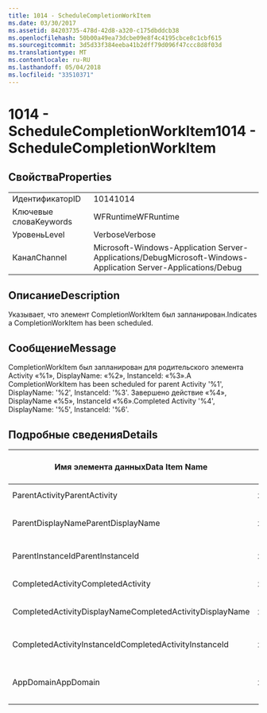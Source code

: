 ```yaml
---
title: 1014 - ScheduleCompletionWorkItem
ms.date: 03/30/2017
ms.assetid: 84203735-478d-42d8-a320-c175dbddcb38
ms.openlocfilehash: 50b00a49ea73dcbe09e8f4c4195cbce8c1cbf615
ms.sourcegitcommit: 3d5d33f384eeba41b2dff79d096f47ccc8d8f03d
ms.translationtype: MT
ms.contentlocale: ru-RU
ms.lasthandoff: 05/04/2018
ms.locfileid: "33510371"
---
```

# <a name="1014---schedulecompletionworkitem"></a><span data-ttu-id="fe797-102">1014 - ScheduleCompletionWorkItem</span><span class="sxs-lookup"><span data-stu-id="fe797-102">1014 - ScheduleCompletionWorkItem</span></span>
## <a name="properties"></a><span data-ttu-id="fe797-103">Свойства</span><span class="sxs-lookup"><span data-stu-id="fe797-103">Properties</span></span>  
  
|||  
|-|-|  
|<span data-ttu-id="fe797-104">Идентификатор</span><span class="sxs-lookup"><span data-stu-id="fe797-104">ID</span></span>|<span data-ttu-id="fe797-105">1014</span><span class="sxs-lookup"><span data-stu-id="fe797-105">1014</span></span>|  
|<span data-ttu-id="fe797-106">Ключевые слова</span><span class="sxs-lookup"><span data-stu-id="fe797-106">Keywords</span></span>|<span data-ttu-id="fe797-107">WFRuntime</span><span class="sxs-lookup"><span data-stu-id="fe797-107">WFRuntime</span></span>|  
|<span data-ttu-id="fe797-108">Уровень</span><span class="sxs-lookup"><span data-stu-id="fe797-108">Level</span></span>|<span data-ttu-id="fe797-109">Verbose</span><span class="sxs-lookup"><span data-stu-id="fe797-109">Verbose</span></span>|  
|<span data-ttu-id="fe797-110">Канал</span><span class="sxs-lookup"><span data-stu-id="fe797-110">Channel</span></span>|<span data-ttu-id="fe797-111">Microsoft-Windows-Application Server-Applications/Debug</span><span class="sxs-lookup"><span data-stu-id="fe797-111">Microsoft-Windows-Application Server-Applications/Debug</span></span>|  
  
## <a name="description"></a><span data-ttu-id="fe797-112">Описание</span><span class="sxs-lookup"><span data-stu-id="fe797-112">Description</span></span>  
 <span data-ttu-id="fe797-113">Указывает, что элемент CompletionWorkItem был запланирован.</span><span class="sxs-lookup"><span data-stu-id="fe797-113">Indicates a CompletionWorkItem has been scheduled.</span></span>  
  
## <a name="message"></a><span data-ttu-id="fe797-114">Сообщение</span><span class="sxs-lookup"><span data-stu-id="fe797-114">Message</span></span>  
 <span data-ttu-id="fe797-115">CompletionWorkItem был запланирован для родительского элемента Activity «%1», DisplayName: «%2», InstanceId: «%3».</span><span class="sxs-lookup"><span data-stu-id="fe797-115">A CompletionWorkItem has been scheduled for parent Activity '%1', DisplayName: '%2', InstanceId: '%3'.</span></span>  <span data-ttu-id="fe797-116">Завершено действие «%4», DisplayName «%5», InstanceId «%6».</span><span class="sxs-lookup"><span data-stu-id="fe797-116">Completed Activity '%4', DisplayName: '%5', InstanceId: '%6'.</span></span>  
  
## <a name="details"></a><span data-ttu-id="fe797-117">Подробные сведения</span><span class="sxs-lookup"><span data-stu-id="fe797-117">Details</span></span>  
  
|<span data-ttu-id="fe797-118">Имя элемента данных</span><span class="sxs-lookup"><span data-stu-id="fe797-118">Data Item Name</span></span>|<span data-ttu-id="fe797-119">Тип элемента данных</span><span class="sxs-lookup"><span data-stu-id="fe797-119">Data Item Type</span></span>|<span data-ttu-id="fe797-120">Описание</span><span class="sxs-lookup"><span data-stu-id="fe797-120">Description</span></span>|  
|--------------------|--------------------|-----------------|  
|<span data-ttu-id="fe797-121">ParentActivity</span><span class="sxs-lookup"><span data-stu-id="fe797-121">ParentActivity</span></span>|<span data-ttu-id="fe797-122">xs:string</span><span class="sxs-lookup"><span data-stu-id="fe797-122">xs:string</span></span>|<span data-ttu-id="fe797-123">Имя типа родительского действия.</span><span class="sxs-lookup"><span data-stu-id="fe797-123">The type name of the parent activity.</span></span>|  
|<span data-ttu-id="fe797-124">ParentDisplayName</span><span class="sxs-lookup"><span data-stu-id="fe797-124">ParentDisplayName</span></span>|<span data-ttu-id="fe797-125">xs:string</span><span class="sxs-lookup"><span data-stu-id="fe797-125">xs:string</span></span>|<span data-ttu-id="fe797-126">Отображаемое имя родительского действия.</span><span class="sxs-lookup"><span data-stu-id="fe797-126">The display name of the parent activity.</span></span>|  
|<span data-ttu-id="fe797-127">ParentInstanceId</span><span class="sxs-lookup"><span data-stu-id="fe797-127">ParentInstanceId</span></span>|<span data-ttu-id="fe797-128">xs:string</span><span class="sxs-lookup"><span data-stu-id="fe797-128">xs:string</span></span>|<span data-ttu-id="fe797-129">Идентификатор экземпляра родительского действия.</span><span class="sxs-lookup"><span data-stu-id="fe797-129">The instance id of the parent activity.</span></span>|  
|<span data-ttu-id="fe797-130">CompletedActivity</span><span class="sxs-lookup"><span data-stu-id="fe797-130">CompletedActivity</span></span>|<span data-ttu-id="fe797-131">xs:string</span><span class="sxs-lookup"><span data-stu-id="fe797-131">xs:string</span></span>|<span data-ttu-id="fe797-132">Имя типа завершенного действия.</span><span class="sxs-lookup"><span data-stu-id="fe797-132">The type name of the completed activity.</span></span>|  
|<span data-ttu-id="fe797-133">CompletedActivityDisplayName</span><span class="sxs-lookup"><span data-stu-id="fe797-133">CompletedActivityDisplayName</span></span>|<span data-ttu-id="fe797-134">xs:string</span><span class="sxs-lookup"><span data-stu-id="fe797-134">xs:string</span></span>|<span data-ttu-id="fe797-135">Отображаемое имя завершенного действия.</span><span class="sxs-lookup"><span data-stu-id="fe797-135">The display name of the completed activity.</span></span>|  
|<span data-ttu-id="fe797-136">CompletedActivityInstanceId</span><span class="sxs-lookup"><span data-stu-id="fe797-136">CompletedActivityInstanceId</span></span>|<span data-ttu-id="fe797-137">xs:string</span><span class="sxs-lookup"><span data-stu-id="fe797-137">xs:string</span></span>|<span data-ttu-id="fe797-138">Идентификатор экземпляра завершенного действия.</span><span class="sxs-lookup"><span data-stu-id="fe797-138">The instance id of the completed activity.</span></span>|  
|<span data-ttu-id="fe797-139">AppDomain</span><span class="sxs-lookup"><span data-stu-id="fe797-139">AppDomain</span></span>|<span data-ttu-id="fe797-140">xs:string</span><span class="sxs-lookup"><span data-stu-id="fe797-140">xs:string</span></span>|<span data-ttu-id="fe797-141">Строка, возвращаемая AppDomain.CurrentDomain.FriendlyName.</span><span class="sxs-lookup"><span data-stu-id="fe797-141">The string returned by AppDomain.CurrentDomain.FriendlyName.</span></span>|
